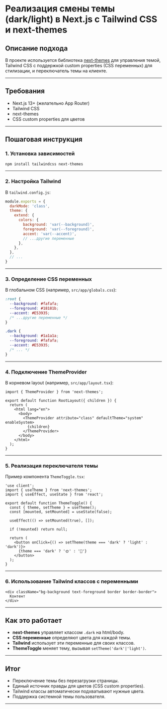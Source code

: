 # Реализация смены темы (dark/light) в Next.js с Tailwind CSS и next-themes

## Описание подхода

В проекте используется библиотека [next-themes](https://github.com/pacocoursey/next-themes) для управления темой, Tailwind CSS с поддержкой custom properties (CSS переменных) для стилизации, и переключатель темы на клиенте.

---

## Требования

- Next.js 13+ (желательно App Router)
- Tailwind CSS
- next-themes
- CSS custom properties для цветов

---

## Пошаговая инструкция

### 1. Установка зависимостей

```sh
npm install tailwindcss next-themes
```

---

### 2. Настройка Tailwind

В `tailwind.config.js`:

```js
module.exports = {
  darkMode: 'class',
  theme: {
    extend: {
      colors: {
        background: 'var(--background)',
        foreground: 'var(--foreground)',
        accent: 'var(--accent)',
        // ...другие переменные
      },
    },
  },
  // ...
}
```

---

### 3. Определение CSS переменных

В глобальном CSS (например, `src/app/globals.css`):

```css
:root {
  --background: #fafafa;
  --foreground: #18181b;
  --accent: #E53935;
  /* ...другие переменные */
}

.dark {
  --background: #1a1a1a;
  --foreground: #fafafa;
  --accent: #E53935;
  /* ... */
}
```

---

### 4. Подключение ThemeProvider

В корневом layout (например, `src/app/layout.tsx`):

```tsx
import { ThemeProvider } from 'next-themes';

export default function RootLayout({ children }) {
  return (
    <html lang="en">
      <body>
        <ThemeProvider attribute="class" defaultTheme="system" enableSystem>
          {children}
        </ThemeProvider>
      </body>
    </html>
  );
}
```

---

### 5. Реализация переключателя темы

Пример компонента `ThemeToggle.tsx`:

```tsx
'use client';
import { useTheme } from 'next-themes';
import { useEffect, useState } from 'react';

export default function ThemeToggle() {
  const { theme, setTheme } = useTheme();
  const [mounted, setMounted] = useState(false);

  useEffect(() => setMounted(true), []);

  if (!mounted) return null;

  return (
    <button onClick={() => setTheme(theme === 'dark' ? 'light' : 'dark')}>
      {theme === 'dark' ? '🌞' : '🌙'}
    </button>
  );
}
```

---

### 6. Использование Tailwind классов с переменными

```tsx
<div className="bg-background text-foreground border border-border">
  Контент
</div>
```

---

## Как это работает

- **next-themes** управляет классом `.dark` на html/body.
- **CSS переменные** определяют цвета для каждой темы.
- **Tailwind** использует эти переменные для своих классов.
- **ThemeToggle** меняет тему, вызывая `setTheme('dark'|'light')`.

---

## Итог

- Переключение темы без перезагрузки страницы.
- Единый источник правды для цветов (CSS custom properties).
- Tailwind классы автоматически подхватывают нужные цвета.
- Поддержка системной темы пользователя.

---